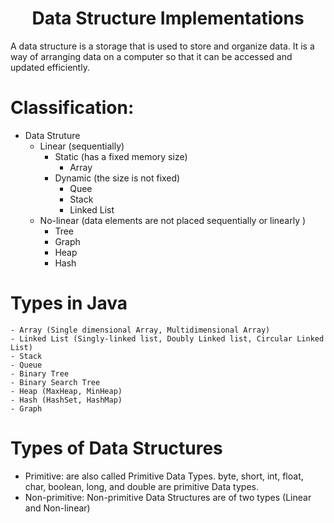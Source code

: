 <h1 align="center"> Data Structure Implementations</h1>

A data structure is a storage that is used to store and organize data. It is a way of arranging data on a computer so that it can be accessed and updated efficiently.

# Classification: 

- Data Struture
    - Linear (sequentially)
      - Static (has a fixed memory size)
        - Array
      - Dynamic (the size is not fixed)
        - Quee
        - Stack
        - Linked List
    - No-linear (data elements are not placed sequentially or linearly )
      - Tree
      - Graph
      - Heap
      - Hash

# Types in Java

	- Array (Single dimensional Array, Multidimensional Array)
	- Linked List (Singly-linked list, Doubly Linked list, Circular Linked List)
	- Stack
	- Queue
	- Binary Tree
	- Binary Search Tree
	- Heap (MaxHeap, MinHeap)
	- Hash (HashSet, HashMap)
	- Graph 

# Types of Data Structures

  - Primitive: are also called Primitive Data Types. byte, short,  int, float, char, boolean, long, and double are primitive Data types.
  - Non-primitive: Non-primitive Data Structures are of two types (Linear and Non-linear)
